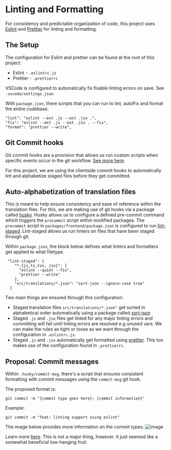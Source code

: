 # Linting and Formatting
For consistency and predictable organization of code, this project uses [Eslint](https://eslint.org/) and [Prettier](https://prettier.io/) for linting and formatting. 

## The Setup
The configuration for Eslint and prettier can be found at the root of this project:
- Eslint - `.eslintrc.js`
- Prettier - `.prettierrc`

VSCode is configured to automatically fix fixable linting errors on save. See `.vscode/settings.json`.

With `package.json`, there scripts that you can run to lint, autoFix and format the entire codebase.

```
"lint": "eslint --ext .js --ext .jsx .",
"fix": "eslint --ext .js --ext .jsx . --fix",
"format": "prettier --write",
```

##  Git Commit hooks
Git commit hooks are a provision that allows us run custom scripts when specific events occur in the git workflow. [See more here](https://git-scm.com/book/en/v2/Customizing-Git-Git-Hooks).

For this project, we are using the clientside commit hooks to automatically lint and alphabetize staged files before they get committed.

## Auto-alphabetization of translation files
This is meant to help ensure consistency and ease of reference within the translation files. For this, we are making use of git hooks via a package called [husky](https://typicode.github.io/husky/#/). Husky allows us to configure a defined pre-commit command which triggers the `precommit` script within modified packages. The `precommit` script in `packages/frontend/package.json` is configured to run [lint-staged](https://github.com/okonet/lint-staged). Lint-staged allows us run linters on files that have been staged through git. 

Within `package.json`, the block below defines what linters and formatters get applied to what filetype.

```
 "lint-staged": {
    "*.{js,ts,tsx, jsx}": [
      "eslint --quiet --fix",
      "prettier --write"
    ],
    "src/translations/*.json": "sort-json --ignore-case true"
  }
 ```
 
Two main things are ensured through this configuration:
- Staged translation files `src/translations/*.json"` get sorted in alphabetical order automatically using a package called [sort-json](https://github.com/kesla/sort-json)
- Staged `.js` and `.jsx` files get linted for any major linting errors and committing will fail until linting errors are resolved e.g unused vars. We can make the rules as tight or loose as we want through the configuration in `.eslintrc.js`.
- Staged `.js` and `.jsx` automatically get formatted using [prettier](https://prettier.io/). This too makes use of the configuration found in `.prettierrc`.

## Proposal: Commit messages
Within `.husky/commit-msg`, there's a script that ensures consistent formatting with commit messages using the `commit-msg` git hook. 

The proposed format is:
```
git commit -m "{commit type goes here}: {commit information}"
```

Example:
```
git commit -m "feat: linting support using eslint"
```

The image below provides more information on the commit types.
![image](https://user-images.githubusercontent.com/16845555/144693890-b0a4d6a9-9463-489e-8d8b-1a8cb4489d67.png)

Learn more [here](https://commitizen.github.io/cz-cli/). This is not a major thing, however. It just seemed like a somewhat beneficial low-hanging fruit.
